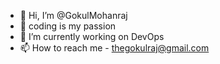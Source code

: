 - 👋 Hi, I’m @GokulMohanraj
- 👀 coding is my passion
- 🌱 I’m currently working on DevOps 
- 📫 How to reach me - thegokulraj@gmail.com

<!---
GokulMohanraj/GokulMohanraj is a ✨ special ✨ repository because its `README.md` (this file) appears on your GitHub profile.
You can click the Preview link to take a look at your changes.
--->
